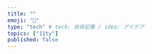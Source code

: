 ```yaml
---
title: ""
emoji: "🦁"
type: "tech" # tech: 技術記事 / idea: アイデア
topics: ["11ty"]
published: false
---
```

